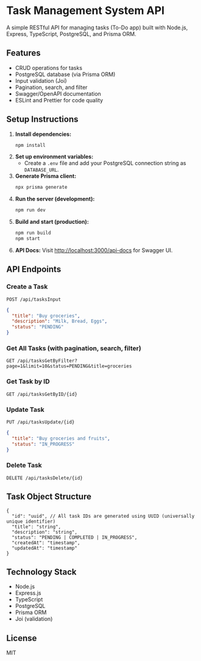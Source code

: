 
# Task Management System API

A simple RESTful API for managing tasks (To-Do app) built with Node.js, Express, TypeScript, PostgreSQL, and Prisma ORM.

## Features
- CRUD operations for tasks
- PostgreSQL database (via Prisma ORM)
- Input validation (Joi)
- Pagination, search, and filter
- Swagger/OpenAPI documentation
- ESLint and Prettier for code quality

## Setup Instructions

1. **Install dependencies:**
   ```sh
   npm install
   ```
2. **Set up environment variables:**
   - Create a `.env` file and add your PostgreSQL connection string as `DATABASE_URL`.
3. **Generate Prisma client:**
   ```sh
   npx prisma generate
   ```
4. **Run the server (development):**
   ```sh
   npm run dev
   ```
5. **Build and start (production):**
   ```sh
   npm run build
   npm start
   ```
6. **API Docs:**
   Visit [http://localhost:3000/api-docs](http://localhost:3000/api-docs) for Swagger UI.

## API Endpoints

### Create a Task
`POST /api/tasksInput`
```json
{
  "title": "Buy groceries",
  "description": "Milk, Bread, Eggs",
  "status": "PENDING"
}
```

### Get All Tasks (with pagination, search, filter)
`GET /api/tasksGetByFilter?page=1&limit=10&status=PENDING&title=groceries`

### Get Task by ID
`GET /api/tasksGetByID/{id}`

### Update Task
`PUT /api/tasksUpdate/{id}`
```json
{
  "title": "Buy groceries and fruits",
  "status": "IN_PROGRESS"
}
```

### Delete Task
`DELETE /api/tasksDelete/{id}`


## Task Object Structure
```
{
  "id": "uuid", // All task IDs are generated using UUID (universally unique identifier)
  "title": "string",
  "description": "string",
  "status": "PENDING | COMPLETED | IN_PROGRESS",
  "createdAt": "timestamp",
  "updatedAt": "timestamp"
}
```

## Technology Stack
- Node.js
- Express.js
- TypeScript
- PostgreSQL
- Prisma ORM
- Joi (validation)

## License
MIT
